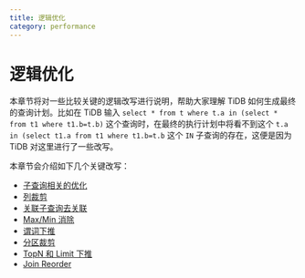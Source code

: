 ```yaml
---
title: 逻辑优化
category: performance
---
```


# 逻辑优化

本章节将对一些比较关键的逻辑改写进行说明，帮助大家理解 TiDB 如何生成最终的查询计划。比如在 TiDB 输入 `select * from t where t.a in (select * from t1 where t1.b=t.b)` 这个查询时，在最终的执行计划中将看不到这个 `t.a in (select t1.a from t1 where t1.b=t.b` 这个 `IN` 子查询的存在，这便是因为 TiDB 对这里进行了一些改写。

本章节会介绍如下几个关键改写：

- [子查询相关的优化](/subquery-optimization.md)
- [列裁剪](/column-pruning.md)
- [关联子查询去关联](/correlated-subquery-optimization.md)
- [Max/Min 消除](/max-min-eliminate.md)
- [谓词下推](/predicate-push-down.md)
- [分区裁剪](/partition-pruning.md)
- [TopN 和 Limit 下推](/topn-limit-push-down.md)
- [Join Reorder](/join-reorder.md)
